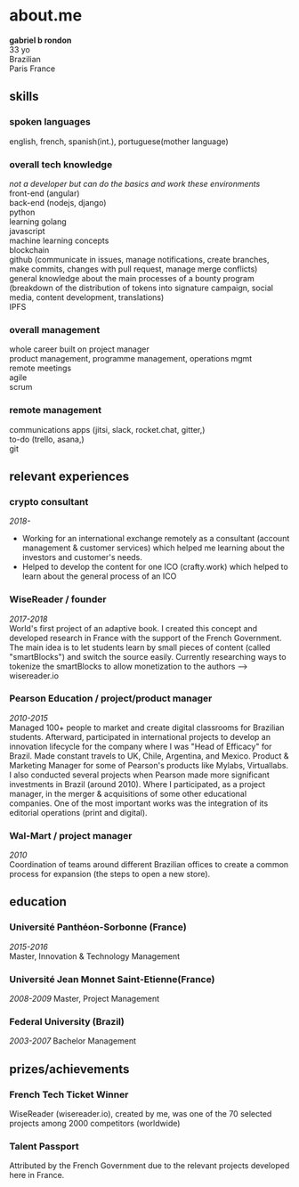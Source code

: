 # about.me
**gabriel b rondon**  
33 yo  
Brazilian  
Paris France  

## skills
### spoken languages 
english, french, spanish(int.), portuguese(mother language)
### overall tech knowledge
*not a developer but can do the basics and work these environments*  
front-end (angular)  
back-end (nodejs, django)  
python  
learning golang  
javascript  
machine learning concepts  
blockchain  
github (communicate in issues, manage notifications, create branches, make commits, changes with pull request, manage merge conflicts)  
general knowledge about the main processes of a bounty program (breakdown of the distribution of tokens into signature campaign, social media, content development, translations)  
IPFS


### overall management
whole career built on project manager  
product management, programme management, operations mgmt  
remote meetings  
agile  
scrum  

### remote management
communications apps (jitsi, slack, rocket.chat, gitter,)  
to-do (trello, asana,)  
git

## relevant experiences
### crypto consultant
*2018-*  
- Working for an international exchange remotely as a consultant (account management & customer services) which helped me learning about the investors and customer's needs.
- Helped to develop the content for one ICO (crafty.work) which helped to learn about the general process of an ICO

### WiseReader / **founder**
*2017-2018*  
World's first project of an adaptive book. I created this concept and developed research in France with the support of the French Government. The main idea is to let students learn by small pieces of content (called "smartBlocks") and switch the source easily.
Currently researching ways to tokenize the smartBlocks to allow monetization to the authors --> wisereader.io
### Pearson Education / **project/product manager**
*2010-2015*  
Managed 100+ people to market and create digital classrooms for Brazilian students. Afterward, participated in international projects to develop an innovation lifecycle for the company where I was "Head of Efficacy" for Brazil. Made constant travels to UK, Chile, Argentina, and Mexico.
Product & Marketing Manager for some of Pearson's products like Mylabs, Virtuallabs. 
I also conducted several projects when Pearson made more significant investments in Brazil (around 2010). Where I participated, as a project manager, in the merger & acquisitions of some other educational companies.
One of the most important works was the integration of its editorial operations (print and digital).

### Wal-Mart / **project manager**
*2010*  
Coordination of teams around different Brazilian offices to create a common process for expansion (the steps to open a new store).

## education
### Université Panthéon-Sorbonne (France)
*2015-2016*  
Master, Innovation & Technology Management

### Université Jean Monnet Saint-Etienne(France)
*2008-2009*
Master, Project Management

### Federal University (Brazil)
*2003-2007*
Bachelor Management

## prizes/achievements
### French Tech Ticket Winner
WiseReader (wisereader.io), created by me, was one of the 70 selected projects among 2000 competitors (worldwide)

### Talent Passport
Attributed by the French Government due to the relevant projects developed here in France.

